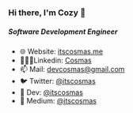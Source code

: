 ### Hi there, I'm Cozy 👋
##### Software Development Engineer

<!--
**ItsCosmas/ItsCosmas** is a ✨ _special_ ✨ repository because its `README.md` (this file) appears on your GitHub profile.

Here are some ideas to get you started:

- 🔭 I’m currently working on ...
- 🌱 I’m currently learning ...
- 👯 I’m looking to collaborate on ...
- 🤔 I’m looking for help with ...
- 💬 Ask me about ...
- 📫 How to reach me: ...
- 😄 Pronouns: ...
- ⚡ Fun fact: ...
-->


- 🌐 Website: [itscosmas.me](https://itscosmas.me)
- 👨🏾‍💼Linkedin: [Cosmas](https://www.linkedin.com/in/cosmasgikunju/)
- 📫 Mail: devcosmas@gmail.com
- 🐦 Twitter: [@itscosmas](https://twitter.com/itscosmas)
- 📖 Dev: [@itscosmas](https://dev.to/itscosmas)
- 📖 Medium: [@itscosmas](https://medium.com/@itscosmas)
